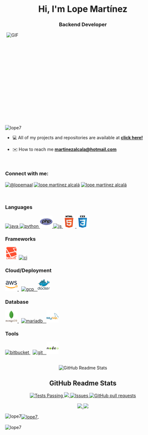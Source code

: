 <h1 align="center">Hi, I'm Lope Martínez</h1>
<h3 align="center">Backend Developer</h3>
  <img align="right" alt="GIF" src="https://github.com/abhisheknaiidu/abhisheknaiidu/blob/master/code.gif?raw=true" width="500" height="300" /></br>

<p align="left"> <img src="https://komarev.com/ghpvc/?username=lope7&label=Profile%20views&color=0e75b6&style=flat" alt="lope7" /> </p>


- 💻 All of my projects and repositories are available at <strong><a href="https://github.com/lope7?tab=repositories">click here!</a></strong>

- ✉️ How to reach me **martinezalcala@hotmail.com**  
</br>
<h3 align="left">Connect with me:</h3>
<p align="left">
<a href="https://twitter.com/@lopemaal" target="blank"><img align="center" src="https://cdn.jsdelivr.net/gh/devicons/devicon/icons/twitter/twitter-original.svg" alt="@lopemaal" height="30" width="40" /></a>
<a href="https://www.linkedin.com/in/lope-mart%C3%ADnez-alcal%C3%A1-24aa45111/" target="blank"><img align="center" src="https://cdn.jsdelivr.net/gh/devicons/devicon/icons/linkedin/linkedin-original.svg" alt="lope martínez alcalá" height="30" width="40" /></a>
<a href="https://www.facebook.com/lope.martinez.9/" target="blank"><img align="center" src="https://cdn.jsdelivr.net/gh/devicons/devicon/icons/facebook/facebook-original.svg" alt="lope martínez alcalá" height="30" width="40" /></a>
</p>
</br>
<h3 align="left">Languages</h3>
<a href="https://www.java.com" target="_blank"> <img src="https://cdn.jsdelivr.net/gh/devicons/devicon/icons/java/java-original-wordmark.svg" alt="java" width="40" height="40"/> </a> <a href="https://www.python.org/" target="_blank"> <img src="https://cdn.jsdelivr.net/gh/devicons/devicon/icons/python/python-original-wordmark.svg" alt="python" width="40" height="40"/> </a> <a href="https://www.php.net" target="_blank"> <img src="https://raw.githubusercontent.com/devicons/devicon/master/icons/php/php-original.svg" alt="php" width="40" height="40"/> </a> <a href="https://developer.mozilla.org/es/docs/Web/JavaScript" target="_blank"> <img src="https://cdn.jsdelivr.net/gh/devicons/devicon/icons/javascript/javascript-original.svg" alt="js" width="40" height="40"/> </a> <a href="https://www.w3.org/html/" target="_blank"> <img src="https://raw.githubusercontent.com/devicons/devicon/master/icons/html5/html5-original-wordmark.svg" alt="html5" width="40" height="40"/> </a> <a href="https://www.w3schools.com/css/" target="_blank"> <img src="https://raw.githubusercontent.com/devicons/devicon/master/icons/css3/css3-original-wordmark.svg" alt="css3" width="40" height="40"/> </a>
</br>
<h3 align="left">Frameworks</h3>
<p align="left"> <a href="https://laravel.com/" target="_blank"> <img src="https://raw.githubusercontent.com/devicons/devicon/master/icons/laravel/laravel-plain-wordmark.svg" alt="laravel" width="40" height="40"/></a> <a href="https://www.codeigniter.com/" target="_blank"> <img src="https://cdn.jsdelivr.net/gh/devicons/devicon/icons/codeigniter/codeigniter-plain-wordmark.svg" alt="ci" width="40" height="40"/> </a>
</br>
<h3 align="left">Cloud/Deployment</h3>
<a href="https://aws.amazon.com" target="_blank"> <img src="https://raw.githubusercontent.com/devicons/devicon/master/icons/amazonwebservices/amazonwebservices-original-wordmark.svg" alt="aws" width="40" height="40"/> </a> &nbsp;  </a> <a href="https://cloud.google.com/?hl=es-419" target="_blank"> <img src="https://cdn.jsdelivr.net/gh/devicons/devicon/icons/googlecloud/googlecloud-original.svg" alt="gcp" width="40" height="40"/> &nbsp;<a href="https://www.docker.com/" target="_blank"> <img src="https://raw.githubusercontent.com/devicons/devicon/master/icons/docker/docker-original-wordmark.svg" alt="docker" width="40" height="40"/> </a>
 </br>
<h3 align="left">Database</h3>
<a href="https://www.mongodb.com/" target="_blank"> <img src="https://raw.githubusercontent.com/devicons/devicon/master/icons/mongodb/mongodb-original-wordmark.svg" alt="mongodb" width="40" height="40"/> </a>&nbsp;  </a> <a href="https://www.mysql.com/" target="_blank"> </a> <a href="https://mariadb.org/" target="_blank"> <img src="https://www.vectorlogo.zone/logos/mariadb/mariadb-icon.svg" alt="mariadb" width="40" height="40"/> &nbsp; <a href="https://www.mysql.com/" target="_blank"> <img src="https://raw.githubusercontent.com/devicons/devicon/master/icons/mysql/mysql-original-wordmark.svg" alt="mysql" width="40" height="40"/> </a> 
</br>
<h3 align="left">Tools</h3>
<a href="https://bitbucket.org/product/" target="_blank"> <img src="https://cdn.jsdelivr.net/gh/devicons/devicon/icons/bitbucket/bitbucket-original-wordmark.svg" alt="bitbucket" width="40" height="40"/> </a>  &nbsp; </a> <a href="https://git-scm.com/" target="_blank"> <img src="https://cdn.jsdelivr.net/gh/devicons/devicon/icons/git/git-plain-wordmark.svg" alt="git" width="40" height="40"/> &nbsp; <a href="https://nodejs.org" target="_blank"> <img src="https://raw.githubusercontent.com/devicons/devicon/master/icons/nodejs/nodejs-original-wordmark.svg" alt="nodejs" width="40" height="40"/> </a>
</br></br>
<p align="center">
 <img width="100px" src="https://res.cloudinary.com/anuraghazra/image/upload/v1594908242/logo_ccswme.svg" align="center" alt="GitHub Readme Stats" />
 <h2 align="center">GitHub Readme Stats</h2>
</p>
  <p align="center">
    <a href="https://github.com/anuraghazra/github-readme-stats/actions">
      <img alt="Tests Passing" src="https://github.com/anuraghazra/github-readme-stats/workflows/Test/badge.svg" />
    </a>
    <a href="https://codecov.io/gh/anuraghazra/github-readme-stats">
      <img src="https://codecov.io/gh/anuraghazra/github-readme-stats/branch/master/graph/badge.svg" />
    </a>
    <a href="https://github.com/anuraghazra/github-readme-stats/issues">
      <img alt="Issues" src="https://img.shields.io/github/issues/anuraghazra/github-readme-stats?color=0088ff" />
    </a>
    <a href="https://github.com/anuraghazra/github-readme-stats/pulls">
      <img alt="GitHub pull requests" src="https://img.shields.io/github/issues-pr/anuraghazra/github-readme-stats?color=0088ff" />
    </a>
    <br />
    <br />
    <a href="https://a.paddle.com/v2/click/16413/119403?link=1227">
      <img src="https://img.shields.io/badge/Supported%20by-VSCode%20Power%20User%20%E2%86%92-gray.svg?colorA=655BE1&colorB=4F44D6&style=for-the-badge"/>
    </a>
    <a href="https://a.paddle.com/v2/click/16413/119403?link=2345">
      <img src="https://img.shields.io/badge/Supported%20by-Node%20Cli.com%20%E2%86%92-gray.svg?colorA=61c265&colorB=4CAF50&style=for-the-badge"/>
    </a>
  </p>
<a href="https://github.com/anuraghazra/github-readme-stats">
<img align="center" src="https://github-readme-stats.vercel.app/api/top-langs?username=lope7&show_icons=true&locale=en&layout=compact" alt="lope7" />
</a> &nbsp;
<a href="https://github.com/anuraghazra/github-readme-stats">
<img align="left" src="https://github-readme-stats.vercel.app/api?username=lope7&show_icons=true&locale=en" alt="lope7" />
</a>
</br></br>
<a href="https://github.com/anuraghazra/github-readme-stats">
<img align="left" src="https://github-readme-streak-stats.herokuapp.com/?user=lope7&" alt="lope7" />
</a>

